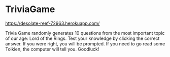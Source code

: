 # TriviaGame
https://desolate-reef-72963.herokuapp.com/


Trivia Game randomly generates 10 questions from the most important topic of our age: Lord of the Rings. Test your knowledge by clicking the correct answer. If you were right, you will be prompted. If you need to go read some Tolkien, the computer will tell you. Goodluck! 

